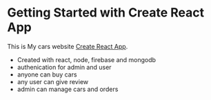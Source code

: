 # Getting Started with Create React App

This is My cars website [Create React App](https://assignment12-2d5f4.firebaseapp.com/).

* Created with react, node, firebase and mongodb
* authenication for admin and user
* anyone can buy cars
* any user can give review
* admin can manage cars and orders